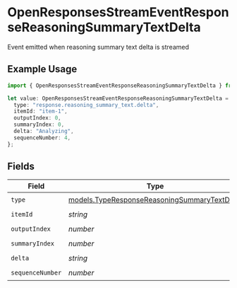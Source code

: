 # OpenResponsesStreamEventResponseReasoningSummaryTextDelta

Event emitted when reasoning summary text delta is streamed

## Example Usage

```typescript
import { OpenResponsesStreamEventResponseReasoningSummaryTextDelta } from "@openrouter/sdk/models";

let value: OpenResponsesStreamEventResponseReasoningSummaryTextDelta = {
  type: "response.reasoning_summary_text.delta",
  itemId: "item-1",
  outputIndex: 0,
  summaryIndex: 0,
  delta: "Analyzing",
  sequenceNumber: 4,
};
```

## Fields

| Field                                                                                              | Type                                                                                               | Required                                                                                           | Description                                                                                        |
| -------------------------------------------------------------------------------------------------- | -------------------------------------------------------------------------------------------------- | -------------------------------------------------------------------------------------------------- | -------------------------------------------------------------------------------------------------- |
| `type`                                                                                             | [models.TypeResponseReasoningSummaryTextDelta](../models/typeresponsereasoningsummarytextdelta.md) | :heavy_check_mark:                                                                                 | N/A                                                                                                |
| `itemId`                                                                                           | *string*                                                                                           | :heavy_check_mark:                                                                                 | N/A                                                                                                |
| `outputIndex`                                                                                      | *number*                                                                                           | :heavy_check_mark:                                                                                 | N/A                                                                                                |
| `summaryIndex`                                                                                     | *number*                                                                                           | :heavy_check_mark:                                                                                 | N/A                                                                                                |
| `delta`                                                                                            | *string*                                                                                           | :heavy_check_mark:                                                                                 | N/A                                                                                                |
| `sequenceNumber`                                                                                   | *number*                                                                                           | :heavy_check_mark:                                                                                 | N/A                                                                                                |